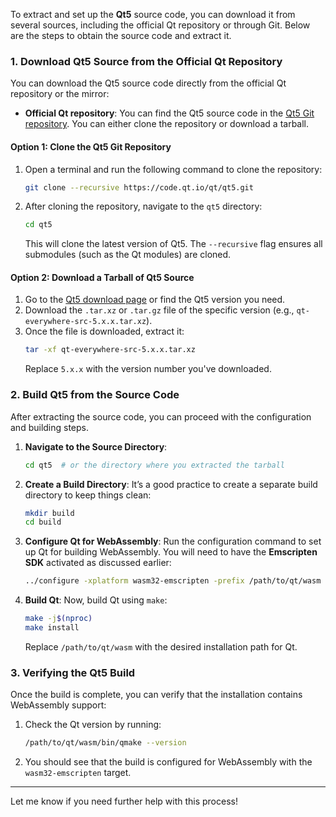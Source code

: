 To extract and set up the **Qt5** source code, you can download it from several sources, including the official Qt repository or through Git. Below are the steps to obtain the source code and extract it.

### 1. **Download Qt5 Source from the Official Qt Repository**

You can download the Qt5 source code directly from the official Qt repository or the mirror:

- **Official Qt repository**: You can find the Qt5 source code in the [Qt5 Git repository](https://code.qt.io/qt/qt5.git). You can either clone the repository or download a tarball.

#### Option 1: Clone the Qt5 Git Repository
1. Open a terminal and run the following command to clone the repository:
   ```bash
   git clone --recursive https://code.qt.io/qt/qt5.git
   ```
2. After cloning the repository, navigate to the `qt5` directory:
   ```bash
   cd qt5
   ```

   This will clone the latest version of Qt5. The `--recursive` flag ensures all submodules (such as the Qt modules) are cloned.

#### Option 2: Download a Tarball of Qt5 Source
1. Go to the [Qt5 download page](https://download.qt.io/archive/qt/) or find the Qt5 version you need.
2. Download the `.tar.xz` or `.tar.gz` file of the specific version (e.g., `qt-everywhere-src-5.x.x.tar.xz`).
3. Once the file is downloaded, extract it:
   ```bash
   tar -xf qt-everywhere-src-5.x.x.tar.xz
   ```
   Replace `5.x.x` with the version number you've downloaded.

### 2. **Build Qt5 from the Source Code**

After extracting the source code, you can proceed with the configuration and building steps.

1. **Navigate to the Source Directory**:
   ```bash
   cd qt5  # or the directory where you extracted the tarball
   ```

2. **Create a Build Directory**:
   It’s a good practice to create a separate build directory to keep things clean:
   ```bash
   mkdir build
   cd build
   ```

3. **Configure Qt for WebAssembly**:
   Run the configuration command to set up Qt for building WebAssembly. You will need to have the **Emscripten SDK** activated as discussed earlier:
   ```bash
   ../configure -xplatform wasm32-emscripten -prefix /path/to/qt/wasm
   ```

4. **Build Qt**:
   Now, build Qt using `make`:
   ```bash
   make -j$(nproc)
   make install
   ```

   Replace `/path/to/qt/wasm` with the desired installation path for Qt.

### 3. **Verifying the Qt5 Build**

Once the build is complete, you can verify that the installation contains WebAssembly support:

1. Check the Qt version by running:
   ```bash
   /path/to/qt/wasm/bin/qmake --version
   ```

2. You should see that the build is configured for WebAssembly with the `wasm32-emscripten` target.

---

Let me know if you need further help with this process!